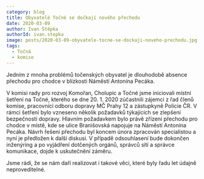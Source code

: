 ```yaml
---
category: blog
title: Obyvatelé Točné se dočkají nového přechodu
date: 2020-03-09
author: Ivan Štěpka
authorId: ivan.stepka
image: posts/2020-03-09-obyvatele-tocne-se-dockaji-noveho-prechodu.jpg
tags:
  - Točná
  - komise
---
```


Jedním z mnoha problémů točenských obyvatel je dlouhodobě absence přechodu pro chodce v blízkosti Náměstí Antonína Pecáka.

V komisi rady pro rozvoj Komořan, Cholupic a Točné jsme iniciovali místní šetření na Točné, kterého se dne 20. 1. 2020 zúčastnili zájemci z řad členů komise, pracovníci odboru dopravy MČ Prahy 12 a zástupkyně Policie ČR.  V rámci šetření bylo vzneseno několik požadavků týkajících se zlepšení bezpečnosti dopravy. Hlavním požadavkem bylo právě zřízení přechodu pro chodce v místě, kde se ulice Branišovská napojuje na Náměstí Antonína Pecáka. Návrh řešení přechodu byl koncem února zpracován specialistou a nyní je předložen k další diskusi. V případě odsouhlasení bude dokončen inženýring a po vyjádření dotčených orgánů, správců sítí a správce komunikace, dojde k uskutečnění záměru.

Jsme rádi, že se nám daří realizovat i takové věci, které byly řadu let údajně neproveditelné.
